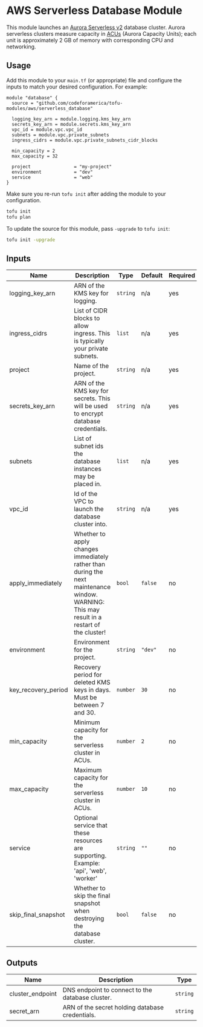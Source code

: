 # AWS Serverless Database Module

This module launches an [Aurora Serverless v2][aurora-serverless] database
cluster. Aurora serverless clusters measure capacity in [ACUs] (Aurora Capacity
Units); each unit is approximately 2 GB of memory with corresponding CPU and
networking.

## Usage

Add this module to your `main.tf` (or appropriate) file and configure the inputs
to match your desired configuration. For example:

```hcl
module "database" {
  source = "github.com/codeforamerica/tofu-modules/aws/serverless_database"

  logging_key_arn = module.logging.kms_key_arn
  secrets_key_arn = module.secrets.kms_key_arn
  vpc_id = module.vpc.vpc_id
  subnets = module.vpc.private_subnets
  ingress_cidrs = module.vpc.private_subnets_cidr_blocks

  min_capacity = 2
  max_capacity = 32

  project                = "my-project"
  environment            = "dev"
  service                = "web"
}
```

Make sure you re-run `tofu init` after adding the module to your configuration.

```bash
tofu init
tofu plan
```

To update the source for this module, pass `-upgrade` to `tofu init`:

```bash
tofu init -upgrade
```

## Inputs

| Name                | Description                                                                                                                                | Type     | Default | Required |
|---------------------|--------------------------------------------------------------------------------------------------------------------------------------------|----------|---------|----------|
| logging_key_arn     | ARN of the KMS key for logging.                                                                                                            | `string` | n/a     | yes      |
| ingress_cidrs       | List of CIDR blocks to allow ingress. This is typically your private subnets.                                                              | `list`   | n/a     | yes      |
| project             | Name of the project.                                                                                                                       | `string` | n/a     | yes      |
| secrets_key_arn     | ARN of the KMS key for secrets. This will be used to encrypt database credentials.                                                         | `string` | n/a     | yes      |
| subnets             | List of subnet ids the database instances may be placed in.                                                                                | `list`   | n/a     | yes      |
| vpc_id              | Id of the VPC to launch the database cluster into.                                                                                         | `string` | n/a     | yes      |
| apply_immediately   | Whether to apply changes immediately rather than during the next maintenance window. WARNING: This may result in a restart of the cluster! | `bool`   | `false` | no       |
| environment         | Environment for the project.                                                                                                               | `string` | `"dev"` | no       |
| key_recovery_period | Recovery period for deleted KMS keys in days. Must be between 7 and 30.                                                                    | `number` | `30`    | no       |
| min_capacity        | Minimum capacity for the serverless cluster in ACUs.                                                                                       | `number` | `2`     | no       |
| max_capacity        | Maximum capacity for the serverless cluster in ACUs.                                                                                       | `number` | `10`    | no       |
| service             | Optional service that these resources are supporting. Example: 'api', 'web', 'worker'                                                      | `string` | `""`    | no       |
| skip_final_snapshot | Whether to skip the final snapshot when destroying the database cluster.                                                                   | `bool`   | `false` | no       |


## Outputs

| Name             | Description                                      | Type     |
|------------------|--------------------------------------------------|----------|
| cluster_endpoint | DNS endpoint to connect to the database cluster. | `string` |
| secret_arn       | ARN of the secret holding database credentials.  | `string` |

[acus]: https://docs.aws.amazon.com/AmazonRDS/latest/AuroraUserGuide/aurora-serverless-v2.how-it-works.html#aurora-serverless-v2.how-it-works.capacity
[aurora-serverless]: https://docs.aws.amazon.com/AmazonRDS/latest/AuroraUserGuide/aurora-serverless-v2.html
